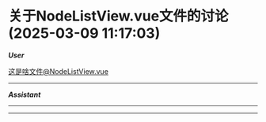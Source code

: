 <!-- Generated by SpecStory -->

# 关于NodeListView.vue文件的讨论 (2025-03-09 11:17:03)

_**User**_

 这是啥文件@NodeListView.vue 

---

_**Assistant**_



---



---

